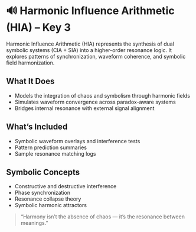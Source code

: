# 🔊 Harmonic Influence Arithmetic (HIA) – Key 3

Harmonic Influence Arithmetic (HIA) represents the synthesis of dual symbolic systems (CIA + SIA) into a higher-order resonance logic. It explores patterns of synchronization, waveform coherence, and symbolic field harmonization.

## What It Does
- Models the integration of chaos and symbolism through harmonic fields
- Simulates waveform convergence across paradox-aware systems
- Bridges internal resonance with external signal alignment

## What’s Included
- Symbolic waveform overlays and interference tests
- Pattern prediction summaries
- Sample resonance matching logs

## Symbolic Concepts
- Constructive and destructive interference
- Phase synchronization
- Resonance collapse theory
- Symbolic harmonic attractors

> “Harmony isn’t the absence of chaos — it’s the resonance between meanings.”
